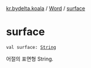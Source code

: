 [kr.bydelta.koala](../index.md) / [Word](index.md) / [surface](./surface.md)

# surface

`val surface: `[`String`](https://kotlinlang.org/api/latest/jvm/stdlib/kotlin/-string/index.html)

어절의 표면형 String.

